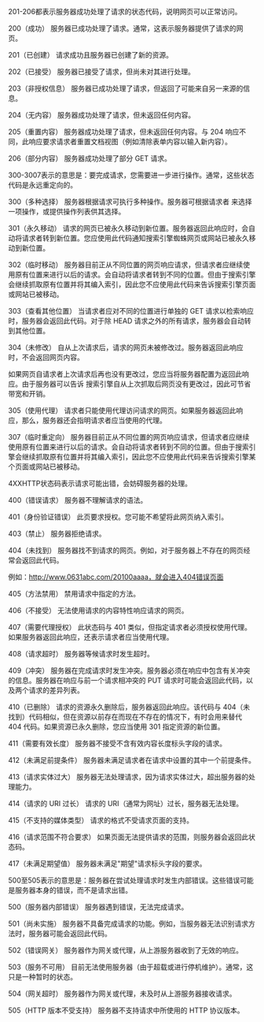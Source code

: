 

201-206都表示服务器成功处理了请求的状态代码，说明网页可以正常访问。

200（成功）  服务器已成功处理了请求。通常，这表示服务器提供了请求的网页。

201（已创建）  请求成功且服务器已创建了新的资源。 

202（已接受）  服务器已接受了请求，但尚未对其进行处理。 

203（非授权信息）  服务器已成功处理了请求，但返回了可能来自另一来源的信息。 

204（无内容）  服务器成功处理了请求，但未返回任何内容。 

205（重置内容） 服务器成功处理了请求，但未返回任何内容。与 204 响应不同，此响应要求请求者重置文档视图（例如清除表单内容以输入新内容）。 

206（部分内容）  服务器成功处理了部分 GET 请求。



300-3007表示的意思是：要完成请求，您需要进一步进行操作。通常，这些状态代码是永远重定向的。



300（多种选择）  服务器根据请求可执行多种操作。服务器可根据请求者 来选择一项操作，或提供操作列表供其选择。 



301（永久移动）  请求的网页已被永久移动到新位置。服务器返回此响应时，会自动将请求者转到新位置。您应使用此代码通知搜索引擎蜘蛛网页或网站已被永久移动到新位置。 

302（临时移动） 服务器目前正从不同位置的网页响应请求，但请求者应继续使用原有位置来进行以后的请求。会自动将请求者转到不同的位置。但由于搜索引擎会继续抓取原有位置并将其编入索引，因此您不应使用此代码来告诉搜索引擎页面或网站已被移动。 

303（查看其他位置） 当请求者应对不同的位置进行单独的 GET 请求以检索响应时，服务器会返回此代码。对于除 HEAD 请求之外的所有请求，服务器会自动转到其他位置。 

304（未修改） 自从上次请求后，请求的网页未被修改过。服务器返回此响应时，不会返回网页内容。



如果网页自请求者上次请求后再也没有更改过，您应当将服务器配置为返回此响应。由于服务器可以告诉 搜索引擎自从上次抓取后网页没有更改过，因此可节省带宽和开销。 



305（使用代理） 请求者只能使用代理访问请求的网页。如果服务器返回此响应，那么，服务器还会指明请求者应当使用的代理。 

307（临时重定向）  服务器目前正从不同位置的网页响应请求，但请求者应继续使用原有位置来进行以后的请求。会自动将请求者转到不同的位置。但由于搜索引擎会继续抓取原有位置并将其编入索引，因此您不应使用此代码来告诉搜索引擎某个页面或网站已被移动。



4XXHTTP状态码表示请求可能出错，会妨碍服务器的处理。



400（错误请求） 服务器不理解请求的语法。 



401（身份验证错误） 此页要求授权。您可能不希望将此网页纳入索引。 



403（禁止） 服务器拒绝请求。



404（未找到） 服务器找不到请求的网页。例如，对于服务器上不存在的网页经常会返回此代码。



例如：http://www.0631abc.com/20100aaaa，就会进入404错误页面



405（方法禁用） 禁用请求中指定的方法。



406（不接受） 无法使用请求的内容特性响应请求的网页。 



407（需要代理授权） 此状态码与 401 类似，但指定请求者必须授权使用代理。如果服务器返回此响应，还表示请求者应当使用代理。 



408（请求超时） 服务器等候请求时发生超时。 



409（冲突） 服务器在完成请求时发生冲突。服务器必须在响应中包含有关冲突的信息。服务器在响应与前一个请求相冲突的 PUT 请求时可能会返回此代码，以及两个请求的差异列表。 



410（已删除） 请求的资源永久删除后，服务器返回此响应。该代码与 404（未找到）代码相似，但在资源以前存在而现在不存在的情况下，有时会用来替代 404 代码。如果资源已永久删除，您应当使用 301 指定资源的新位置。 



411（需要有效长度） 服务器不接受不含有效内容长度标头字段的请求。 



412（未满足前提条件） 服务器未满足请求者在请求中设置的其中一个前提条件。 



413（请求实体过大） 服务器无法处理请求，因为请求实体过大，超出服务器的处理能力。 



414（请求的 URI 过长） 请求的 URI（通常为网址）过长，服务器无法处理。 



415（不支持的媒体类型） 请求的格式不受请求页面的支持。 



416（请求范围不符合要求） 如果页面无法提供请求的范围，则服务器会返回此状态码。 



417（未满足期望值） 服务器未满足"期望"请求标头字段的要求。



500至505表示的意思是：服务器在尝试处理请求时发生内部错误。这些错误可能是服务器本身的错误，而不是请求出错。



500（服务器内部错误）  服务器遇到错误，无法完成请求。 



501（尚未实施） 服务器不具备完成请求的功能。例如，当服务器无法识别请求方法时，服务器可能会返回此代码。 



502（错误网关） 服务器作为网关或代理，从上游服务器收到了无效的响应。 



503（服务不可用） 目前无法使用服务器（由于超载或进行停机维护）。通常，这只是一种暂时的状态。 



504（网关超时）  服务器作为网关或代理，未及时从上游服务器接收请求。 



505（HTTP 版本不受支持） 服务器不支持请求中所使用的 HTTP 协议版本。 


